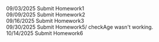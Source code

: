 09/03/2025 Submit Homework1
<br>
09/09/2025 Submit Homework2
<br>
09/16/2025 Submit Homework3
<br>
09/30/2025 Submit Homework5/ checkAge wasn't working.
<br>
10/14/2025 Submit Homework6
